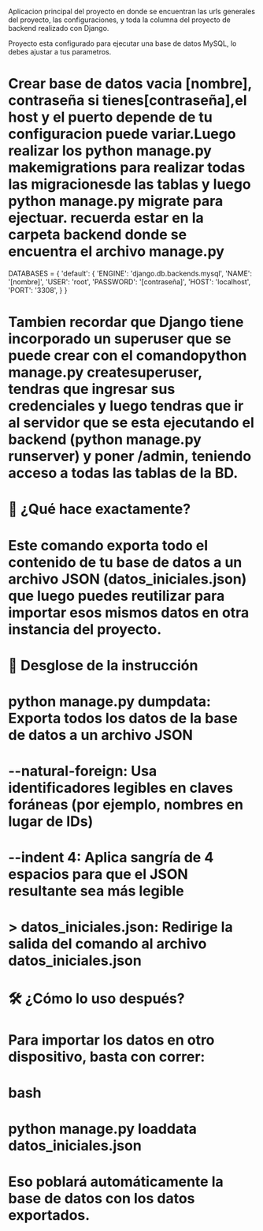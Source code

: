 Aplicacion principal del proyecto en donde se encuentran
las urls generales del proyecto, las configuraciones,
y toda la columna del proyecto de backend realizado con Django.

Proyecto esta configurado para ejecutar una base de datos
MySQL, lo debes ajustar a tus parametros.

# Crear base de datos vacia [nombre], contraseña si tienes[contraseña],el host y el puerto depende de tu configuracion puede variar.Luego realizar los python manage.py makemigrations para realizar todas las migracionesde las tablas y luego python manage.py migrate para ejectuar. recuerda estar en la carpeta backend donde se encuentra el archivo manage.py

DATABASES = {
    'default': {
        'ENGINE': 'django.db.backends.mysql',
        'NAME': '[nombre]',
        'USER': 'root',
        'PASSWORD': '[contraseña]',
        'HOST': 'localhost',
        'PORT': '3308',
    }
}

# Tambien recordar que Django tiene incorporado un superuser que se puede crear con el comandopython manage.py createsuperuser, tendras que ingresar sus credenciales y luego tendras que ir al servidor que se esta ejecutando el backend (python manage.py runserver) y poner /admin, teniendo acceso a todas las tablas de la BD.

# 🧠 ¿Qué hace exactamente?
# Este comando exporta todo el contenido de tu base de datos a un archivo JSON (datos_iniciales.json) que luego puedes reutilizar para importar esos mismos datos en otra instancia del proyecto.

# 🧾 Desglose de la instrucción
# python manage.py dumpdata:	Exporta todos los datos de la base de datos a un archivo JSON
# --natural-foreign:	Usa identificadores legibles en claves foráneas (por ejemplo, nombres en lugar de IDs)
# --indent 4:	Aplica sangría de 4 espacios para que el JSON resultante sea más legible
# > datos_iniciales.json:	Redirige la salida del comando al archivo datos_iniciales.json

# 🛠 ¿Cómo lo uso después?
# Para importar los datos en otro dispositivo, basta con correr:

# bash

# python manage.py loaddata datos_iniciales.json
# Eso poblará automáticamente la base de datos con los datos exportados.

